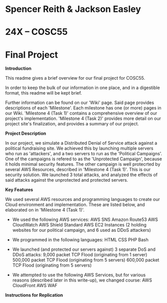 # Spencer Reith & Jackson Easley
# 24X – COSC55
# Final Project

**Introduction**

This readme gives a brief overview for our final project for COSC55.

In order to keep the bulk of our information in one place, and in a digestible format, this readme will be kept brief.

Further information can be found on our 'Wiki' page. Said page provides descriptions of each 'Milestone'. Each milestone has one (or more) pages in our Wiki.
'Milestone 4 (Task 1)' contains a comprehensive overview of our project's implementation. 'Milestone 4 (Task 2)' provides more detail on our project site's finalization, and provides a summary of our project.

**Project Description**

In our project, we simulate a Distributed Denial of Service attack against a political fundraising site. We achieved this by launching multiple servers who run as 'attackers', and a two servers to run as the 'Political Campaigns'. One of the campaigns is refered to as the 'Unprotected Campaign', because it holds minimal security features. The other campaign is well protecrted by several AWS Resources, described in 'Milestone 4 (Task 1)'. This is our security solution. We launched 3 total attacks, and analyzed the effects of said attacks against the unprotected and protected servers.

**Key Features**

We used several AWS resources and programming languages to create our Cloud environment and implementation. These are listed below, and elaborated on in 'Milestone 4 (Task 1)'.

- We used the following AWS services:
AWS SNS
Amazon Route53
AWS CloudWatch
AWS Shield Standard
AWS EC2 Instances (2 holding websites for our political campaign, and 6 used as DDoS attackers)

- We programmed in the following languages:
HTML
CSS
PHP
Bash

- We launched (and protected our servers against) 3 separate DoS and DDoS attacks:
9,000 packet TCP Flood (originating from 1 server)
500,000 packet TCP Flood (originating from 5 servers)
600,000 packet TCP Flood (originating from 5 servers)

- We attempted to use the following AWS Services, but for various reasons (described later in this write-up), we changed course:
AWS CloudFront
AWS WAF

**Instructions for Replication**
